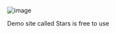 ![image](https://github.com/BilliamsFluster/SpaceWebsite/assets/50932749/f617bfdc-f409-41ed-b843-256a5427e1ec)

Demo site called Stars is free to use
